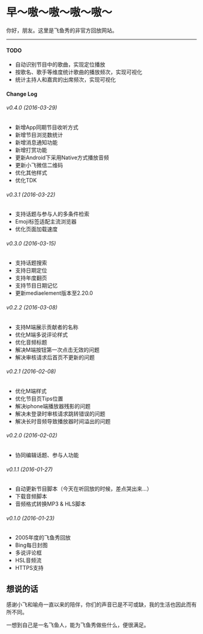 # 早～嗷～嗷～嗷～嗷～

你好，朋友。这里是飞鱼秀的非官方回放网站。

***

#### TODO
* 自动识别节目中的歌曲，实现定位播放
* 按歌名、歌手等维度统计歌曲的播放频次，实现可视化
* 统计主持人和嘉宾的出席频次，实现可视化


#### Change Log

###### v0.4.0 (2016-03-29)
  * 新增App同期节目收听方式
  * 新增节目浏览数统计
  * 新增消息通知功能
  * 新增打赏功能
  * 更新Android下采用Native方式播放音频
  * 更新小飞微信二维码
  * 优化其他样式
  * 优化TDK

###### v0.3.1 (2016-03-22)
  * 支持话题与参与人的多条件检索
  * Emoji标签适配主流浏览器
  * 优化页面加载速度

###### v0.3.0 (2016-03-15)
  * 支持话题搜索
  * 支持日期定位
  * 支持年度翻页
  * 支持节目日期记忆
  * 更新mediaelement版本至2.20.0

###### v0.2.2 (2016-03-08)
  * 支持M端展示贡献者的名称
  * 优化M端多说评论样式
  * 优化音频标题
  * 解决M端按钮第一次点击无效的问题
  * 解决审核请求后首页不更新的问题

###### v0.2.1 (2016-02-08)
  * 优化M端样式
  * 优化节目页Tips位置
  * 解决iphone端播放器残影的问题
  * 解决未登录时审核请求跳转错误的问题
  * 解决长时音频导致播放器时间溢出的问题

###### v0.2.0 (2016-02-02)
  * 协同编辑话题、参与人功能

###### v0.1.1 (2016-01-27)
  * 自动更新节目脚本（今天在听回放的时候，差点哭出来...）
  * 下载音频脚本
  * 音频格式转换MP3 & HLS脚本

###### v0.1.0 (2016-01-23)
  * 2005年度的飞鱼秀回放
  * Bing每日封图
  * 多说评论框
  * HSL音频流
  * HTTPS支持

## 想说的话

感谢小飞和喻舟一直以来的陪伴，你们的声音已是不可或缺，我的生活也因此而有所不同。

一想到自己是一名飞鱼人，能为飞鱼秀做些什么，便很满足。
